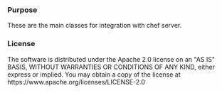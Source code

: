 <h3>Purpose</h3>
These are the main classes for integration with chef server.

<h3>License</h3>
The software is distributed under the Apache 2.0 license on an "AS IS" BASIS,
WITHOUT WARRANTIES OR CONDITIONS OF ANY KIND, either express or implied.
You may obtain a copy of the license at https://www.apache.org/licenses/LICENSE-2.0